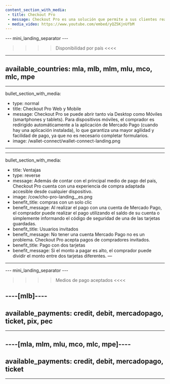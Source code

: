 ```yaml
---
content_section_with_media: 
 - title: Checkout Pro
 - message: Checkout Pro es una solución que permite a sus clientes realizar compras a través de las páginas de pago de Mercado Pago de forma segura, rápida y con la posibilidad de pagar con los principales medios de pago disponibles actualmente.
 - media_video: https://www.youtube.com/embed/yQZ5KjnUfbM
---
```


--- mini_landing_separator ---

>>>> Disponibilidad por país <<<<
---
available_countries: mla, mlb, mlm, mlu, mco, mlc, mpe
---

---
bullet_section_with_media:
 - type: normal
 - title: Checkout Pro Web y Mobile
 - message: Checkout Pro se puede abrir tanto vía Desktop como Móviles (smartphones y tablets). Para dispositivos móviles, el comprador es redirigido automáticamente a la aplicación de Mercado Pago (cuando hay una aplicación instalada), lo que garantiza una mayor agilidad y facilidad de pago, ya que no es necesario completar formularios.
 - image: /wallet-connect/wallet-connect-landing.png
---

---
bullet_section_with_media:
 - title: Ventajas
 - type: reverse
 - message: Además de contar con el principal medio de pago del país, Checkout Pro cuenta con una experiencia de compra adaptada accesible desde cualquier dispositivo.
 - image: /cow/cho-pro-landing__es.png
 - benefit_title: compras con un solo clic
 - benefit_message: Al realizar el pago con una cuenta de Mercado Pago, el comprador puede realizar el pago utilizando el saldo de su cuenta o simplemente informando el código de seguridad de una de las tarjetas guardadas.
 - benefit_title: Usuarios invitados
 - benefit_message: No tener una cuenta Mercado Pago no es un problema. Checkout Pro acepta pagos de compradores invitados.
 - benefit_title: Pago con dos tarjetas
 - benefit_message: Si el monto a pagar es alto, el comprador puede dividir el monto entre dos tarjetas diferentes.
—
---

--- mini_landing_separator ---

>>>> Medios de pago aceptados <<<<

----[mlb]----
---
available_payments: credit, debit, mercadopago, ticket, pix, pec
---
------------

----[mla, mlm, mlu, mco, mlc, mpe]----
---
available_payments: credit, debit, mercadopago, ticket
---
------------
